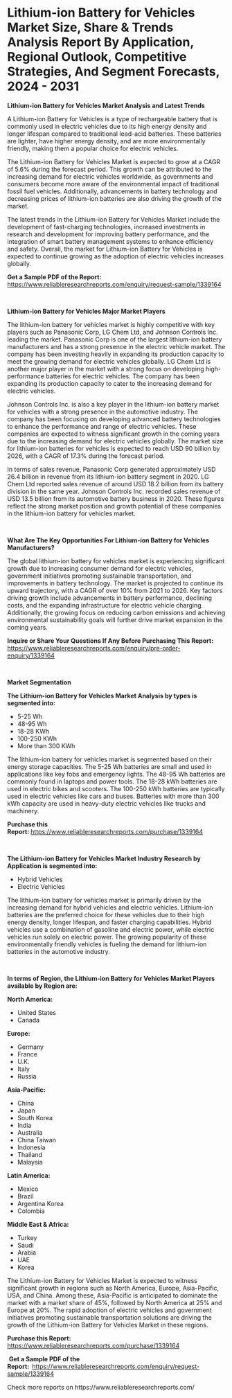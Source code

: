 <p><h1>Lithium-ion Battery for Vehicles Market Size, Share & Trends Analysis Report By Application, Regional Outlook, Competitive Strategies, And Segment Forecasts, 2024 - 2031</h1></p><p><strong>Lithium-ion Battery for Vehicles Market Analysis and Latest Trends</strong></p>
<p><p>A Lithium-ion Battery for Vehicles is a type of rechargeable battery that is commonly used in electric vehicles due to its high energy density and longer lifespan compared to traditional lead-acid batteries. These batteries are lighter, have higher energy density, and are more environmentally friendly, making them a popular choice for electric vehicles.</p><p>The Lithium-ion Battery for Vehicles Market is expected to grow at a CAGR of 5.6% during the forecast period. This growth can be attributed to the increasing demand for electric vehicles worldwide, as governments and consumers become more aware of the environmental impact of traditional fossil fuel vehicles. Additionally, advancements in battery technology and decreasing prices of lithium-ion batteries are also driving the growth of the market.</p><p>The latest trends in the Lithium-ion Battery for Vehicles Market include the development of fast-charging technologies, increased investments in research and development for improving battery performance, and the integration of smart battery management systems to enhance efficiency and safety. Overall, the market for Lithium-ion Battery for Vehicles is expected to continue growing as the adoption of electric vehicles increases globally.</p></p>
<p><strong>Get a Sample PDF of the Report:&nbsp;</strong> <a href="https://www.reliableresearchreports.com/enquiry/request-sample/1339164">https://www.reliableresearchreports.com/enquiry/request-sample/1339164</a></p>
<p>&nbsp;</p>
<p><strong>Lithium-ion Battery for Vehicles Major Market Players</strong></p>
<p><p>The lithium-ion battery for vehicles market is highly competitive with key players such as Panasonic Corp, LG Chem Ltd, and Johnson Controls Inc. leading the market. Panasonic Corp is one of the largest lithium-ion battery manufacturers and has a strong presence in the electric vehicle market. The company has been investing heavily in expanding its production capacity to meet the growing demand for electric vehicles globally. LG Chem Ltd is another major player in the market with a strong focus on developing high-performance batteries for electric vehicles. The company has been expanding its production capacity to cater to the increasing demand for electric vehicles.</p><p>Johnson Controls Inc. is also a key player in the lithium-ion battery market for vehicles with a strong presence in the automotive industry. The company has been focusing on developing advanced battery technologies to enhance the performance and range of electric vehicles. These companies are expected to witness significant growth in the coming years due to the increasing demand for electric vehicles globally. The market size for lithium-ion batteries for vehicles is expected to reach USD 90 billion by 2026, with a CAGR of 17.3% during the forecast period.</p><p>In terms of sales revenue, Panasonic Corp generated approximately USD 26.4 billion in revenue from its lithium-ion battery segment in 2020. LG Chem Ltd reported sales revenue of around USD 18.2 billion from its battery division in the same year. Johnson Controls Inc. recorded sales revenue of USD 13.5 billion from its automotive battery business in 2020. These figures reflect the strong market position and growth potential of these companies in the lithium-ion battery for vehicles market.</p></p>
<p>&nbsp;</p>
<p><strong>What Are The Key Opportunities For Lithium-ion Battery for Vehicles Manufacturers?</strong></p>
<p><p>The global lithium-ion battery for vehicles market is experiencing significant growth due to increasing consumer demand for electric vehicles, government initiatives promoting sustainable transportation, and improvements in battery technology. The market is projected to continue its upward trajectory, with a CAGR of over 10% from 2021 to 2026. Key factors driving growth include advancements in battery performance, declining costs, and the expanding infrastructure for electric vehicle charging. Additionally, the growing focus on reducing carbon emissions and achieving environmental sustainability goals will further drive market expansion in the coming years.</p></p>
<p><strong>Inquire or Share Your Questions If Any Before Purchasing This Report:</strong> <a href="https://www.reliableresearchreports.com/enquiry/pre-order-enquiry/1339164">https://www.reliableresearchreports.com/enquiry/pre-order-enquiry/1339164</a></p>
<p>&nbsp;</p>
<p><strong>Market Segmentation</strong></p>
<p><strong>The Lithium-ion Battery for Vehicles Market Analysis by types is segmented into:</strong></p>
<p><ul><li>5-25 Wh</li><li>48-95 Wh</li><li>18-28 KWh</li><li>100-250 KWh</li><li>More than 300 KWh</li></ul></p>
<p><p>The lithium-ion battery for vehicles market is segmented based on their energy storage capacities. The 5-25 Wh batteries are small and used in applications like key fobs and emergency lights. The 48-95 Wh batteries are commonly found in laptops and power tools. The 18-28 kWh batteries are used in electric bikes and scooters. The 100-250 kWh batteries are typically used in electric vehicles like cars and buses. Batteries with more than 300 kWh capacity are used in heavy-duty electric vehicles like trucks and machinery.</p></p>
<p><strong>Purchase this Report:&nbsp;</strong><a href="https://www.reliableresearchreports.com/purchase/1339164">https://www.reliableresearchreports.com/purchase/1339164</a></p>
<p>&nbsp;</p>
<p><strong>The Lithium-ion Battery for Vehicles Market Industry Research by Application is segmented into:</strong></p>
<p><ul><li>Hybrid Vehicles</li><li>Electric Vehicles</li></ul></p>
<p><p>The lithium-ion battery for vehicles market is primarily driven by the increasing demand for hybrid vehicles and electric vehicles. Lithium-ion batteries are the preferred choice for these vehicles due to their high energy density, longer lifespan, and faster charging capabilities. Hybrid vehicles use a combination of gasoline and electric power, while electric vehicles run solely on electric power. The growing popularity of these environmentally friendly vehicles is fueling the demand for lithium-ion batteries in the automotive industry.</p></p>
<p>&nbsp;</p>
<p><strong>In terms of Region, the Lithium-ion Battery for Vehicles Market Players available by Region are:</strong></p>
<p>
    <p> <strong> North America: </strong>
        <ul>
            <li>United States</li>
            <li>Canada</li>
        </ul>
        </p> 
    <p> <strong> Europe: </strong>
        <ul>
            <li>Germany</li>
            <li>France</li>
            <li>U.K.</li>
            <li>Italy</li>
            <li>Russia</li>
        </ul>
        </p> 
    <p> <strong> Asia-Pacific: </strong>
        <ul>
            <li>China</li>
            <li>Japan</li>
            <li>South Korea</li>
            <li>India</li>
            <li>Australia</li>
            <li>China Taiwan</li>
            <li>Indonesia</li>
            <li>Thailand</li>
            <li>Malaysia</li>
        </ul>
        </p> 
    <p> <strong> Latin America: </strong>
        <ul>
            <li>Mexico</li>
            <li>Brazil</li>
            <li>Argentina Korea</li>
            <li>Colombia</li>
        </ul>
        </p> 
    <p> <strong> Middle East & Africa: </strong>
        <ul>
            <li>Turkey</li>
            <li>Saudi</li>
            <li>Arabia</li>
            <li>UAE</li>
            <li>Korea</li>
        </ul>
    </p>
    </p>
<p><p>The Lithium-ion Battery for Vehicles Market is expected to witness significant growth in regions such as North America, Europe, Asia-Pacific, USA, and China. Among these, Asia-Pacific is anticipated to dominate the market with a market share of 45%, followed by North America at 25% and Europe at 20%. The rapid adoption of electric vehicles and government initiatives promoting sustainable transportation solutions are driving the growth of the Lithium-ion Battery for Vehicles Market in these regions.</p></p>
<p><strong>Purchase this Report: </strong><a href="https://www.reliableresearchreports.com/purchase/1339164">https://www.reliableresearchreports.com/purchase/1339164</a></p>
<p>&nbsp;<strong>Get a Sample PDF of the Report:&nbsp;&nbsp;</strong><a href="https://www.reliableresearchreports.com/enquiry/request-sample/1339164">https://www.reliableresearchreports.com/enquiry/request-sample/1339164</a></p>
<p><strong></strong></p>
<p>Check more reports on https://www.reliableresearchreports.com/</p>
